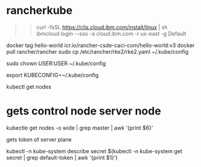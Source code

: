 # rancherkube

>> curl -fsSL https://clis.cloud.ibm.com/install/linux | sh <br>
>> ibmcloud login --sso -a cloud.ibm.com -r us-east -g Default <br>

docker tag hello-world icr.io/rancher-csde-caci-com/hello-world:v3
docker pull rancher/rancher
sudo cp /etc/rancher/rke2/rke2.yaml ~/.kube/config

sudo chown $USER:$USER ~/.kube/config

export KUBECONFIG=~/.kube/config

kubectl get nodes

 

# gets control node server node

kubectle get nodes -o wide | grep master | awk '{print $6}'

 

gets token of server plane

kubectl -n kube-system describe secret $(kubectl -n kube-system get secret | grep default-token | awk '{print $1}')